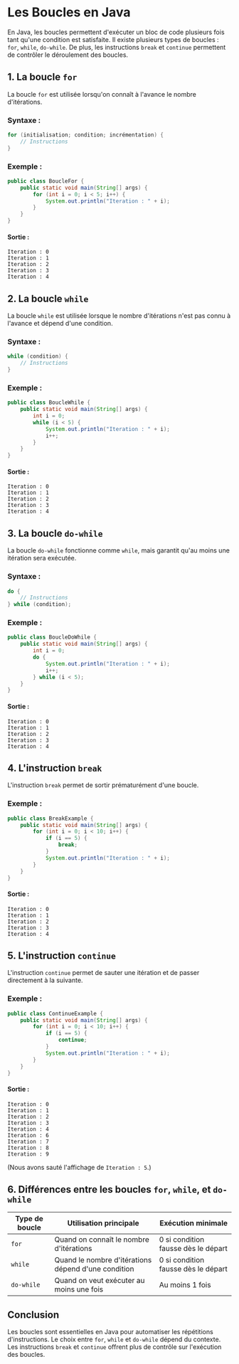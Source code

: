 # Les Boucles en Java

En Java, les boucles permettent d'exécuter un bloc de code plusieurs fois tant qu'une condition est satisfaite. Il existe plusieurs types de boucles : `for`, `while`, `do-while`. De plus, les instructions `break` et `continue` permettent de contrôler le déroulement des boucles.

## 1. La boucle `for`

La boucle `for` est utilisée lorsqu'on connaît à l'avance le nombre d'itérations.

### Syntaxe :

```java
for (initialisation; condition; incrémentation) {
    // Instructions
}
```

### Exemple :

```java
public class BoucleFor {
    public static void main(String[] args) {
        for (int i = 0; i < 5; i++) {
            System.out.println("Iteration : " + i);
        }
    }
}
```

#### Sortie :

```
Iteration : 0
Iteration : 1
Iteration : 2
Iteration : 3
Iteration : 4
```

## 2. La boucle `while`

La boucle `while` est utilisée lorsque le nombre d'itérations n'est pas connu à l'avance et dépend d'une condition.

### Syntaxe :

```java
while (condition) {
    // Instructions
}
```

### Exemple :

```java
public class BoucleWhile {
    public static void main(String[] args) {
        int i = 0;
        while (i < 5) {
            System.out.println("Iteration : " + i);
            i++;
        }
    }
}
```

#### Sortie :

```
Iteration : 0
Iteration : 1
Iteration : 2
Iteration : 3
Iteration : 4
```

## 3. La boucle `do-while`

La boucle `do-while` fonctionne comme `while`, mais garantit qu'au moins une itération sera exécutée.

### Syntaxe :

```java
do {
    // Instructions
} while (condition);
```

### Exemple :

```java
public class BoucleDoWhile {
    public static void main(String[] args) {
        int i = 0;
        do {
            System.out.println("Iteration : " + i);
            i++;
        } while (i < 5);
    }
}
```

#### Sortie :

```
Iteration : 0
Iteration : 1
Iteration : 2
Iteration : 3
Iteration : 4
```

## 4. L'instruction `break`

L'instruction `break` permet de sortir prématurément d'une boucle.

### Exemple :

```java
public class BreakExample {
    public static void main(String[] args) {
        for (int i = 0; i < 10; i++) {
            if (i == 5) {
                break;
            }
            System.out.println("Iteration : " + i);
        }
    }
}
```

#### Sortie :

```
Iteration : 0
Iteration : 1
Iteration : 2
Iteration : 3
Iteration : 4
```

## 5. L'instruction `continue`

L'instruction `continue` permet de sauter une itération et de passer directement à la suivante.

### Exemple :

```java
public class ContinueExample {
    public static void main(String[] args) {
        for (int i = 0; i < 10; i++) {
            if (i == 5) {
                continue;
            }
            System.out.println("Iteration : " + i);
        }
    }
}
```

#### Sortie :

```
Iteration : 0
Iteration : 1
Iteration : 2
Iteration : 3
Iteration : 4
Iteration : 6
Iteration : 7
Iteration : 8
Iteration : 9
```

(Nous avons sauté l'affichage de `Iteration : 5`.)

## 6. Différences entre les boucles `for`, `while`, et `do-while`

| Type de boucle | Utilisation principale                              | Exécution minimale                  |
| -------------- | --------------------------------------------------- | ----------------------------------- |
| `for`          | Quand on connaît le nombre d'itérations             | 0 si condition fausse dès le départ |
| `while`        | Quand le nombre d'itérations dépend d'une condition | 0 si condition fausse dès le départ |
| `do-while`     | Quand on veut exécuter au moins une fois            | Au moins 1 fois                     |

## Conclusion

Les boucles sont essentielles en Java pour automatiser les répétitions d'instructions. Le choix entre `for`, `while` et `do-while` dépend du contexte. Les instructions `break` et `continue` offrent plus de contrôle sur l'exécution des boucles.
